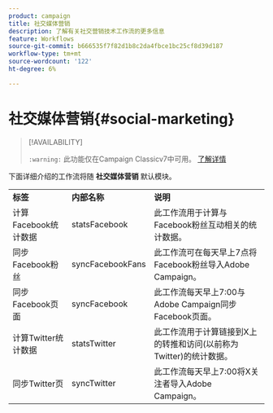 ```yaml
---
product: campaign
title: 社交媒体营销
description: 了解有关社交营销技术工作流的更多信息
feature: Workflows
source-git-commit: b666535f7f82d1b8c2da4fbce1bc25cf8d39d187
workflow-type: tm+mt
source-wordcount: '122'
ht-degree: 6%

---
```



# 社交媒体营销{#social-marketing}



>[!AVAILABILITY]
>
>`:warning:` 此功能仅在Campaign Classicv7中可用。 [了解详情](../../social/using/about-social-marketing.md)

下面详细介绍的工作流将随 **社交媒体营销** 默认模块。

<table> 
 <tbody> 
  <tr> 
   <td> <strong>标签</strong><br /> </td> 
   <td> <strong>内部名称</strong><br /> </td> 
   <td> <strong>说明</strong><br /> </td> 
  </tr> 
  <tr> 
   <td> <span class="uicontrol">计算Facebook统计数据</span> <br /> </td> 
   <td> <span class="uicontrol">statsFacebook</span> <br /> </td> 
   <td> 此工作流用于计算与Facebook粉丝互动相关的统计数据。<br /> </td> 
  </tr> 
  <tr> 
   <td> <span class="uicontrol">同步Facebook粉丝</span> <br /> </td> 
   <td> <span class="uicontrol">syncFacebookFans</span> <br /> </td> 
   <td> 此工作流可在每天早上7点将Facebook粉丝导入Adobe Campaign。<br /> </td> 
  </tr> 
  <tr> 
   <td> <span class="uicontrol">同步Facebook页面</span> <br /> </td> 
   <td> <span class="uicontrol">syncFacebook</span> <br /> </td> 
   <td> 此工作流每天早上7:00与Adobe Campaign同步Facebook页面。<br /> </td> 
  </tr> 
  <tr> 
   <td> <span class="uicontrol">计算Twitter统计数据</span> <br /> </td> 
   <td> <span class="uicontrol">statsTwitter</span> <br /> </td> 
   <td> 此工作流用于计算链接到X上的转推和访问(以前称为Twitter)的统计数据。<br /> </td> 
  </tr> 
  <tr> 
   <td> <span class="uicontrol">同步Twitter页</span> <br /> </td> 
   <td> <span class="uicontrol">syncTwitter</span> <br /> </td> 
   <td> 此工作流每天早上7:00将X关注者导入Adobe Campaign。<br /> </td> 
  </tr> 
 </tbody> 
</table>

